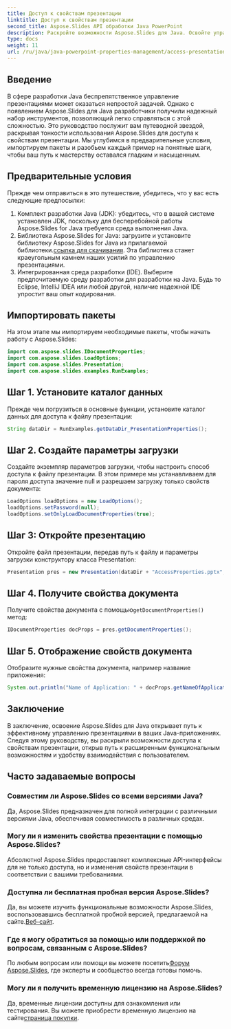 ```yaml
---
title: Доступ к свойствам презентации
linktitle: Доступ к свойствам презентации
second_title: Aspose.Slides API обработки Java PowerPoint
description: Раскройте возможности Aspose.Slides для Java. Освойте управление презентациями с помощью этого руководства. Доступ, изменение и улучшение свойств презентации без особых усилий.
type: docs
weight: 11
url: /ru/java/java-powerpoint-properties-management/access-presentation-properties/
---
```

## Введение
В сфере разработки Java беспрепятственное управление презентациями может оказаться непростой задачей. Однако с появлением Aspose.Slides для Java разработчики получили надежный набор инструментов, позволяющий легко справляться с этой сложностью. Это руководство послужит вам путеводной звездой, раскрывая тонкости использования Aspose.Slides для доступа к свойствам презентации. Мы углубимся в предварительные условия, импортируем пакеты и разобьем каждый пример на понятные шаги, чтобы ваш путь к мастерству оставался гладким и насыщенным.
## Предварительные условия
Прежде чем отправиться в это путешествие, убедитесь, что у вас есть следующие предпосылки:
1. Комплект разработки Java (JDK): убедитесь, что в вашей системе установлен JDK, поскольку для бесперебойной работы Aspose.Slides for Java требуется среда выполнения Java.
2. Библиотека Aspose.Slides for Java: загрузите и установите библиотеку Aspose.Slides for Java из прилагаемой библиотеки.[ссылка для скачивания](https://releases.aspose.com/slides/java/). Эта библиотека станет краеугольным камнем наших усилий по управлению презентациями.
3. Интегрированная среда разработки (IDE). Выберите предпочитаемую среду разработки для разработки на Java. Будь то Eclipse, IntelliJ IDEA или любой другой, наличие надежной IDE упростит ваш опыт кодирования.

## Импортировать пакеты
На этом этапе мы импортируем необходимые пакеты, чтобы начать работу с Aspose.Slides:
```java
import com.aspose.slides.IDocumentProperties;
import com.aspose.slides.LoadOptions;
import com.aspose.slides.Presentation;
import com.aspose.slides.examples.RunExamples;
```
## Шаг 1. Установите каталог данных
Прежде чем погрузиться в основные функции, установите каталог данных для доступа к файлу презентации:
```java
String dataDir = RunExamples.getDataDir_PresentationProperties();
```
## Шаг 2. Создайте параметры загрузки
Создайте экземпляр параметров загрузки, чтобы настроить способ доступа к файлу презентации. В этом примере мы устанавливаем для пароля доступа значение null и разрешаем загрузку только свойств документа:
```java
LoadOptions loadOptions = new LoadOptions();
loadOptions.setPassword(null);
loadOptions.setOnlyLoadDocumentProperties(true);
```
## Шаг 3: Откройте презентацию
Откройте файл презентации, передав путь к файлу и параметры загрузки конструктору класса Presentation:
```java
Presentation pres = new Presentation(dataDir + "AccessProperties.pptx", loadOptions);
```
## Шаг 4. Получите свойства документа
 Получите свойства документа с помощью`getDocumentProperties()` метод:
```java
IDocumentProperties docProps = pres.getDocumentProperties();
```
## Шаг 5. Отображение свойств документа
Отобразите нужные свойства документа, например название приложения:
```java
System.out.println("Name of Application: " + docProps.getNameOfApplication());
```

## Заключение
В заключение, освоение Aspose.Slides для Java открывает путь к эффективному управлению презентациями в ваших Java-приложениях. Следуя этому руководству, вы раскрыли возможности доступа к свойствам презентации, открыв путь к расширенным функциональным возможностям и удобству взаимодействия с пользователем.
## Часто задаваемые вопросы
### Совместим ли Aspose.Slides со всеми версиями Java?
Да, Aspose.Slides предназначен для полной интеграции с различными версиями Java, обеспечивая совместимость в различных средах.
### Могу ли я изменить свойства презентации с помощью Aspose.Slides?
Абсолютно! Aspose.Slides предоставляет комплексные API-интерфейсы для не только доступа, но и изменения свойств презентации в соответствии с вашими требованиями.
### Доступна ли бесплатная пробная версия Aspose.Slides?
 Да, вы можете изучить функциональные возможности Aspose.Slides, воспользовавшись бесплатной пробной версией, предлагаемой на сайте.[Веб-сайт](https://releases.aspose.com/).
### Где я могу обратиться за помощью или поддержкой по вопросам, связанным с Aspose.Slides?
 По любым вопросам или помощи вы можете посетить[Форум Aspose.Slides](https://forum.aspose.com/c/slides/11), где эксперты и сообщество всегда готовы помочь.
### Могу ли я получить временную лицензию на Aspose.Slides?
 Да, временные лицензии доступны для ознакомления или тестирования. Вы можете приобрести временную лицензию на сайте[страница покупки](https://purchase.aspose.com/temporary-license/).